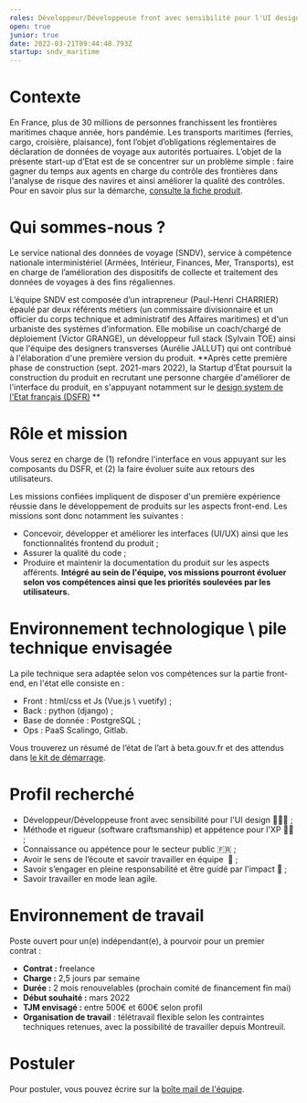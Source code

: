 ```yaml
---
roles: Développeur/Développeuse front avec sensibilité pour l'UI design 💪👩‍💻
open: true
junior: true
date: 2022-03-21T09:44:48.793Z
startup: sndv_maritime
---
```

# Contexte
En France, plus de 30 millions de personnes franchissent les frontières maritimes chaque année, hors pandémie. Les transports maritimes (ferries, cargo, croisière, plaisance), font l’objet d’obligations réglementaires de déclaration de données de voyage aux autorités portuaires.
L’objet de la présente start-up d’Etat est de se concentrer sur un problème simple : faire gagner du temps aux agents en charge du contrôle des frontières dans l'analyse de risque des navires et ainsi améliorer la qualité des contrôles.
Pour en savoir plus sur la démarche, [consulte la fiche produit](https://beta.gouv.fr/startups/sndv_maritime.html).

# Qui sommes-nous ?
Le service national des données de voyage (SNDV), service à compétence nationale interministériel (Armées, Intérieur, Finances, Mer, Transports), est en charge de l’amélioration des dispositifs de collecte et traitement des données de voyages à des fins régaliennes.

L’équipe SNDV est composée d’un intrapreneur (Paul-Henri CHARRIER) épaulé par deux référents métiers (un commissaire divisionnaire et un officier du corps technique et administratif des Affaires maritimes) et d'un urbaniste des systèmes d’information. Elle mobilise un coach/chargé de déploiement (Victor GRANGE), un développeur full stack (Sylvain TOE) ainsi que l'équipe des designers transverses (Aurélie JALLUT) qui ont contribué à l'élaboration d'une première version du produit.
**Après cette première phase de construction (sept. 2021-mars 2022), la Startup d’État poursuit la construction du produit en recrutant une personne chargée d'améliorer de l'interface du produit, en s'appuyant notamment sur le [design system de l'Etat français (DSFR)](https://www.systeme-de-design.gouv.fr/)
**

# Rôle et mission
Vous serez en charge de (1) refondre l'interface en vous appuyant sur les composants du DSFR, et (2) la faire évoluer suite aux retours des utilisateurs.

Les missions confiées impliquent de disposer d'un première expérience réussie dans le développement de produits sur les aspects front-end. Les missions sont donc notamment les suivantes :
* Concevoir, développer et améliorer les interfaces (UI/UX) ainsi que les fonctionnalités frontend du produit ;
* Assurer la qualité du code ;
* Produire et maintenir la documentation du produit sur les aspects afférents.
**Intégré au sein de l'équipe, vos missions pourront évoluer selon vos compétences ainsi que les priorités soulevées par les utilisateurs.**


# Environnement technologique \ pile technique envisagée
La pile technique sera adaptée selon vos compétences sur la partie front-end, en l'état elle consiste en :
* Front : html/css et Js (Vue.js \ vuetify) ;
* Back : python (django) ;
* Base de donnée : PostgreSQL ;
* Ops : PaaS Scalingo, Gitlab.

Vous trouverez un résumé de l’état de l’art à beta.gouv.fr et des attendus dans [le kit de démarrage](https://doc.incubateur.net/communaute/gerer-sa-startup-detat-ou-de-territoires-au-quotidien/la-vie-dune-se/construction/kit-de-demarrage).


# Profil recherché
* Développeur/Développeuse front avec sensibilité pour l'UI design 💪👩‍💻 ;
* Méthode et rigueur (software craftsmanship) et appétence pour l'XP 🙏🏽 ;
* Connaissance ou appétence pour le secteur public 🇫🇷 ;
* Avoir le sens de l’écoute et savoir travailler en équipe  🙂 ;
* Savoir s’engager en pleine responsabilité et être guidé par l'impact 🚀 ;
* Savoir travailler en mode lean agile.


# Environnement de travail
Poste ouvert pour un(e) indépendant(e), à pourvoir pour un premier contrat :
* **Contrat :** freelance
* **Charge :** 2,5 jours par semaine
* **Durée :** 2 mois renouvelables (prochain comité de financement fin mai)
* **Début souhaité :** mars 2022
* **TJM envisagé :** entre 500€ et 600€ selon profil
* **Organisation de travail** : télétravail flexible selon les contraintes techniques retenues, avec la possibilité de travailler depuis Montreuil.


# Postuler
Pour postuler, vous pouvez écrire sur la [boîte mail de l'équipe](mailto:contact@moana.beta.gouv.fr).
